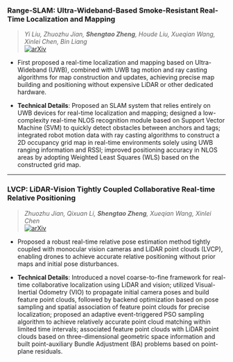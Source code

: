 ### **Range-SLAM: Ultra-Wideband-Based Smoke-Resistant Real-Time Localization and Mapping**  
> *Yi Liu, Zhuozhu Jian, **Shengtao Zheng**, Houde Liu, Xueqian Wang, Xinlei Chen, Bin Liang*    
[![arXiv](https://img.shields.io/badge/arXiv-2406.09246-df2a2a.svg?style=for-the-badge)](https://arxiv.org/abs/2409.09763)


- First proposed a real-time localization and mapping based on Ultra-Wideband (UWB), combined with UWB tag motion and ray casting algorithms for map construction and updates, achieving precise map building and positioning without expensive LiDAR or other dedicated hardware.

- **Technical Details**: Proposed an SLAM system that relies entirely on UWB devices for real-time localization and mapping; designed a low-complexity real-time NLOS recognition module based on Support Vector Machine (SVM) to quickly detect obstacles between anchors and tags; integrated robot motion data with ray casting algorithms to construct a 2D occupancy grid map in real-time environments solely using UWB ranging information and RSSI; improved positioning accuracy in NLOS areas by adopting Weighted Least Squares (WLS) based on the constructed grid map.  

---

### **LVCP: LiDAR-Vision Tightly Coupled Collaborative Real-time Relative Positioning**  
> *Zhuozhu Jian, Qixuan Li, **Shengtao Zheng**, Xueqian Wang, Xinlei Chen*  
[![arXiv](https://img.shields.io/badge/arXiv-2406.09246-df2a2a.svg?style=for-the-badge)](https://arxiv.org/abs/2407.10782)

- Proposed a robust real-time relative pose estimation method tightly coupled with monocular vision cameras and LiDAR point clouds (LVCP), enabling drones to achieve accurate relative positioning without prior maps and initial pose disturbances.

- **Technical Details**: Introduced a novel coarse-to-fine framework for real-time collaborative localization using LiDAR and vision; utilized Visual-Inertial Odometry (VIO) to propagate initial camera poses and build feature point clouds, followed by backend optimization based on pose sampling and spatial association of feature point clouds for precise localization; proposed an adaptive event-triggered PSO sampling algorithm to achieve relatively accurate point cloud matching within limited time intervals; associated feature point clouds with LiDAR point clouds based on three-dimensional geometric space information and built point-auxiliary Bundle Adjustment (BA) problems based on point-plane residuals.

